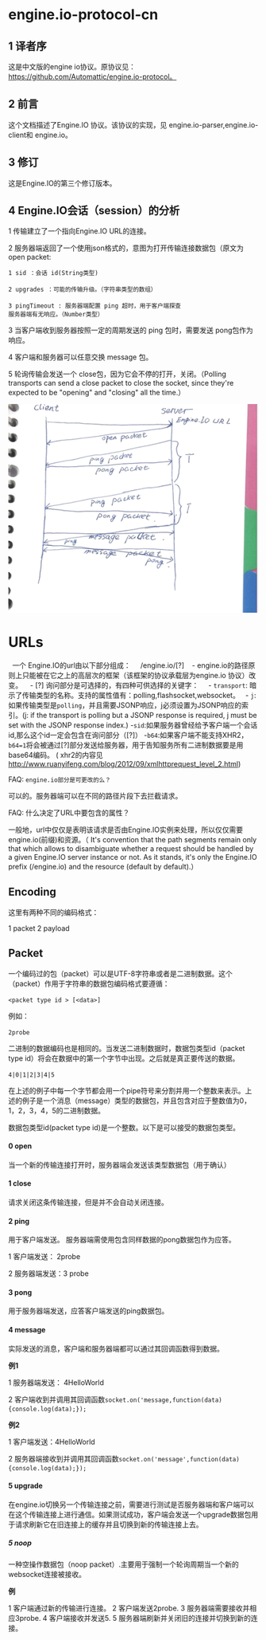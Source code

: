 # engine.io-protocol-cn

## 1 译者序

这是中文版的engine io协议。原协议见：https://github.com/Automattic/engine.io-protocol。

## 2 前言

这个文档描述了Engine.IO 协议。该协议的实现，见 engine.io-parser,engine.io-client和 engine.io。

## 3 修订

这是Engine.IO的第三个修订版本。

## 4 Engine.IO会话（session）的分析

1 传输建立了一个指向Engine.IO URL的连接。

2 服务器端返回了一个使用json格式的，意图为打开传输连接数据包（原文为open packet:
    
    1 sid ：会话 id(String类型)
    
    2 upgrades ：可能的传输升级。（字符串类型的数组）
    
    3 pingTimeout : 服务器端配置 ping 超时，用于客户端探查
    服务器端有无响应。（Number类型）

3 当客户端收到服务器按照一定的周期发送的 ping 包时，需要发送 pong包作为响应。

4 客户端和服务器可以任意交换 message 包。

5 轮询传输会发送一个 close包，因为它会不停的打开，关闭。（Polling transports can send a close packet to close the socket, since they're expected to be "opening" and "closing" all the time.）

![image](img/1.png)

# URLs

  一个 Engine.IO的url由以下部分组成：
  
 /engine.io/[?]
 
 - engine.io的路径原则上只能被在它之上的高层次的框架（该框架的协议承载层为engine.io 协议）改变。
 
 - [?] 询问部分是可选择的，有四种可供选择的关键字：
 
     - `transport`: 暗示了传输类型的名称。支持的属性值有：polling,flashsocket,websocket。
     - `j`:如果传输类型是`polling`，并且需要JSONP响应，j必须设置为JSONP响应的索引。(j: if the transport is polling but a JSONP response is required, j must be set with the JSONP response index.)
     -`sid`:如果服务器曾经给予客户端一个会话id,那么这个id一定会包含在询问部分（[?]）
     -`b64`:如果客户端不能支持XHR2，`b64=1`将会被通过[?]部分发送给服务器，用于告知服务所有二进制数据要是用base64编码。
    ( xhr2的内容见 http://www.ruanyifeng.com/blog/2012/09/xmlhttprequest_level_2.html)
    
FAQ: `engine.io部分是可更改的么？`

可以的。服务器端可以在不同的路径片段下去拦截请求。

FAQ: 什么决定了URL中要包含的属性？

一般地，url中仅仅是表明该请求是否由Engine.IO实例来处理，所以仅仅需要engine.io(前缀)和资源。（
It's convention that the path segments remain only that which allows to disambiguate whether a request should be handled by a given Engine.IO server instance or not. As it stands, it's only the Engine.IO prefix (/engine.io) and the resource (default by default).）

## Encoding

这里有两种不同的编码格式：

1 packet
2 payload

## Packet

一个编码过的包（packet）可以是UTF-8字符串或者是二进制数据。这个（packet）作用于字符串的数据包编码格式要遵循：

`<packet type id > [<data>] `

例如：

`2probe`


二进制的数据编码也是相同的。当发送二进制数据时，数据包类型id（packet type id）将会在数据中的第一个字节中出现。之后就是真正要传送的数据。

`4|0|1|2|3|4|5`

在上述的例子中每一个字节都会用一个pipe符号来分割并用一个整数来表示。上述的例子是一个消息（message）类型的数据包，并且包含对应于整数值为0，1，2，3，4，5的二进制数据。

数据包类型id(packet type id)是一个整数。以下是可以接受的数据包类型。

#### 0 open

当一个新的传输连接打开时，服务器端会发送该类型数据包（用于确认）

#### 1 close

请求关闭这条传输连接，但是并不会自动关闭连接。

#### 2 ping

用于客户端发送。 服务器端需使用包含同样数据的pong数据包作为应答。

1 客户端发送： 2probe

2 服务器端发送：3 probe

#### 3 pong

用于服务器端发送，应答客户端发送的ping数据包。

#### 4 message

实际发送的消息，客户端和服务器端都可以通过其回调函数得到数据。

**例1**

1 服务器端发送： 4HelloWorld

2 客户端收到并调用其回调函数`socket.on('message,function(data){console.log(data);});`

**例2**

1 客户端发送：4HelloWorld

2 服务器端接收到并调用其回调函数`socket.on('message',function(data){console.log(data);});`

#### 5 upgrade

在engine.io切换另一个传输连接之前，需要进行测试是否服务器端和客户端可以在这个传输连接上进行通信。如果测试成功，客户端会发送一个upgrade数据包用于请求刷新它在旧连接上的缓存并且切换到新的传输连接上去。

##### 5 noop

一种空操作数据包（noop packet）.主要用于强制一个轮询周期当一个新的websocket连接被接收。

**例**

1 客户端通过新的传输进行连接。
2 客户端发送2probe.
3 服务器端需要接收并相应3probe.
4 客户端接收并发送5.
5 服务器端刷新并关闭旧的连接并切换到新的连接。



    
   
     














